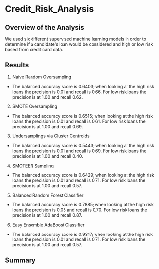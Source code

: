 # Credit_Risk_Analysis
## Overview of the Analysis
We used six different supervised machine learning models in order to determine if a candidate's loan would be considered and high or low risk based from credit card data.
## Results
1. Naive Random Oversampling
- The balanced accuracy score is 0.6403; when looking at the high risk loans the precision is 0.01 and recall is 0.66. For low risk loans the precision is at 1.00 and recall 0.62. 

2. SMOTE Oversampling
- The balanced accuracy score is 0.6515; when looking at the high risk loans the precision is 0.01 and recall is 0.61. For low risk loans the precision is at 1.00 and recall 0.69. 

3. Undersamplings via Cluster Centroids
- The balanced accuracy score is 0.5443; when looking at the high risk loans the precision is 0.01 and recall is 0.69. For low risk loans the precision is at 1.00 and recall 0.40. 

4. SMOTEEN Sampling
- The balanced accuracy score is 0.6429; when looking at the high risk loans the precision is 0.01 and recall is 0.71. For low risk loans the precision is at 1.00 and recall 0.57. 

5. Balanced Random Forest Classifier
- The balanced accuracy score is 0.7885; when looking at the high risk loans the precision is 0.03 and recall is 0.70. For low risk loans the precision is at 1.00 and recall 0.87. 

6. Easy Ensemble AdaBoost Classifier
- The balanced accuracy score is 0.9317; when looking at the high risk loans the precision is 0.01 and recall is 0.71. For low risk loans the precision is at 1.00 and recall 0.57. 


## Summary
